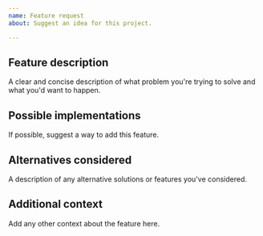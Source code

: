 ```yaml
---
name: Feature request
about: Suggest an idea for this project.

---
```


## Feature description
A clear and concise description of what problem you're trying to solve and what you'd want to happen.

## Possible implementations
If possible, suggest a way to add this feature.

## Alternatives considered
A description of any alternative solutions or features you've considered.

## Additional context
Add any other context about the feature here.
